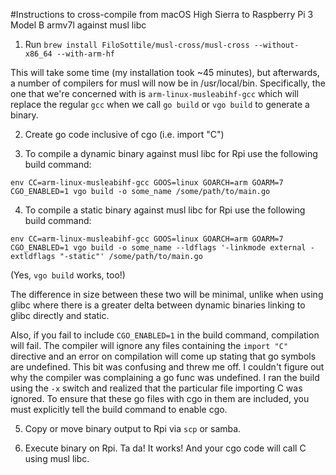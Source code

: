 #Instructions to cross-compile from macOS High Sierra to Raspberry Pi 3 Model B armv7l against musl libc

1. Run `brew install FiloSottile/musl-cross/musl-cross --without-x86_64 --with-arm-hf`

This will take some time (my installation took ~45 minutes), but afterwards, a number of compilers for musl will now be in /usr/local/bin. Specifically, the one that we're concerned with is `arm-linux-musleabihf-gcc` which will replace the regular `gcc` when we call `go build` or `vgo build` to generate a binary.

2. Create go code inclusive of cgo (i.e. import "C")

3. To compile a dynamic binary against musl libc for Rpi use the following build command:

`env CC=arm-linux-musleabihf-gcc GOOS=linux GOARCH=arm GOARM=7 CGO_ENABLED=1 vgo build -o some_name /some/path/to/main.go`

4. To compile a static binary against musl libc for Rpi use the following build command:

`env CC=arm-linux-musleabihf-gcc GOOS=linux GOARCH=arm GOARM=7 CGO_ENABLED=1 vgo build -o some_name --ldflags '-linkmode external -extldflags "-static"' /some/path/to/main.go`

(Yes, `vgo build` works, too!)

The difference in size between these two will be minimal, unlike when using glibc where there is a greater delta between dynamic binaries linking to glibc directly and static.

Also, if you fail to include `CGO_ENABLED=1` in the build command, compilation will fail. The compiler will ignore any files containing the `import "C"` directive and an error on compilation will come up stating that go symbols are undefined. This bit was confusing and threw me off. I couldn't figure out why the compiler was complaining a go func was undefined. I ran the build using the `-x` switch and realized that the particular file importing C was ignored. To ensure that these go files with cgo in them are included, you must explicitly tell the build command to enable cgo.

5. Copy or move binary output to Rpi via `scp` or samba. 

6. Execute binary on Rpi. Ta da! It works! And your cgo code will call C using musl libc.
